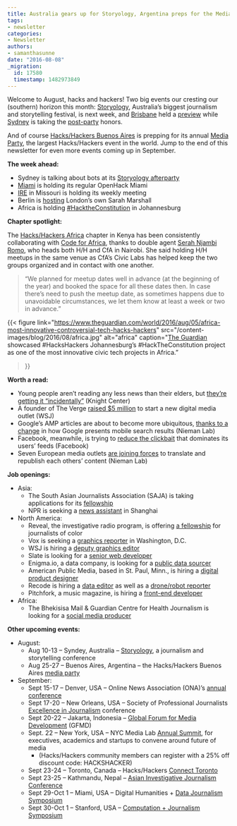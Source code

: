 ```yaml
---
title: Australia gears up for Storyology, Argentina preps for the Media Party
tags:
- newsletter
categories:
- Newsletter
authors:
- samanthasunne
date: "2016-08-08"
_migration:
  id: 17580
  timestamp: 1482973849
---
```


Welcome to August, hacks and hackers! Two big events our cresting our (southern) horizon this month: [Storyology][1], Australia&#8217;s biggest journalism and storytelling festival, is next week, and [Brisbane][2] held a [preview][3] while [Sydney][4] is taking the [post-party][5] honors.

And of course [Hacks/Hackers Buenos Aires][6] is prepping for its annual [Media Party][7], the largest Hacks/Hackers event in the world. Jump to the end of this newsletter for even more events coming up in September.

**The week ahead:**

  * Sydney is talking about bots at its [Storyology afterparty][5]
  * [Miami][8] is holding its regular OpenHack Miami
  * [IRE][9] in Missouri is holding its weekly meeting
  * Berlin is [hosting][10] London&#8217;s own Sarah Marshall
  * Africa is holding [#HacktheConstitution][11] in Johannesburg

**Chapter spotlight:**

The [Hacks/Hackers Africa][12] chapter in Kenya has been consistently collaborating with [Code for Africa][13], thanks to double agent [Serah Njambi Romo][14], who heads both H/H and CfA in Nairobi. She said holding H/H meetups in the same venue as CfA&#8217;s Civic Labs has helped keep the two groups organized and in contact with one another.

> &#8220;We planned for meetup dates well in advance (at the beginning of the year) and booked the space for all these dates then. In case there&#8217;s need to push the meetup date, as sometimes happens due to unavoidable circumstances, we let them know at least a week or two in advance.&#8221;

{{< figure link="https://www.theguardian.com/world/2016/aug/05/africa-most-innovative-controversial-tech-hacks-hackers" src="/content-images/blog/2016/08/africa.jpg" alt="africa" caption="[The Guardian][15] showcased #‎HacksHackers‬ Johannesburg&#8217;s ‪#‎HackTheConstitution‬ project as one of the most innovative civic tech projects in Africa.&#8221;

>}}

**Worth a read:**

  * Young people aren&#8217;t reading any less news than their elders, but [they&#8217;re getting it &#8220;incidentally&#8221;][16] (Knight Center)
  * A founder of The Verge [raised $5 million][17] to start a new digital media outlet (WSJ)
  * Google&#8217;s AMP articles are about to become more ubiquitous, [thanks to a change][18] in how Google presents mobile search results (Nieman Lab)
  * Facebook, meanwhile, is trying to [reduce the clickbait][19] that dominates its users&#8217; feeds (Facebook)
  * Seven European media outlets [are joining forces][20] to translate and republish each others&#8217; content (Nieman Lab)

**Job openings:**

  * Asia: 
      * The South Asian Journalists Association (SAJA) is taking applications for its [fellowship][21]
      * NPR is seeking a [news assistant][22] in Shanghai
  * North America: 
      * Reveal, the investigative radio program, is offering [a fellowship][23] for journalists of color
      * Vox is seeking a [graphics reporter][24] in Washington, D.C.
      * WSJ is hiring a [deputy graphics editor][25]
      * Slate is looking for a [senior web developer][26]
      * Enigma.io, a data company, is looking for a [public data sourcer][27]
      * American Public Media, based in St. Paul, Minn., is hiring a [digital product designer][28]
      * Recode is hiring a [data editor][29] as well as a [drone/robot reporter][30]
      * Pitchfork, a music magazine, is hiring a [front-end developer][31]
  * Africa: 
      * The Bhekisisa Mail & Guardian Centre for Health Journalism is looking for a [social media producer][32]

**Other upcoming events:**

  * August: 
      * Aug 10-13 &#8211; Syndey, Australia &#8211; [Storyology][1], a journalism and storytelling conference
      * Aug 25-27 &#8211; Buenos Aires, Argentina &#8211; the Hacks/Hackers Buenos Aires [media party][33]
  * September: 
      * Sept 15-17 &#8211; Denver, USA &#8211; Online News Association (ONA)&#8217;s [annual conference][34]
      * Sept 17-20 &#8211; New Orleans, USA &#8211; Society of Professional Journalists [Excellence in Journalism][35] conference
      * Sept 20-22 &#8211; Jakarta, Indonesia &#8211; [Global Forum for Media Development][36] (GFMD)
      * Sept. 22 &#8211; New York, USA &#8211; NYC Media Lab [Annual Summit][37], for executives, academics and startups to convene around future of media 
          * (Hacks/Hackers community members can register with a 25% off discount code: HACKSHACKER)
      * Sept 23-24 &#8211; Toronto, Canada &#8211; Hacks/Hackers [Connect Toronto][38]
      * Sept 23-25 &#8211; Kathmandu, Nepal &#8211; [Asian Investigative Journalism Conference][39]
      * Sept 29-Oct 1 &#8211; Miami, USA &#8211; Digital Humanities + [Data Journalism Symposium][40]
      * Sept 30-Oct 1 &#8211; Stanford, USA &#8211; [Computation + Journalism Symposium][41]

 [1]: http://www.walkleys.com/storyology16/
 [2]: http://www.meetup.com/Hacks-Hackers-Brisbane/
 [3]: http://www.meetup.com/Hacks-Hackers-Brisbane/events/232248345/
 [4]: http://www.meetup.com/Hacks-Hackers-Sydney/
 [5]: http://www.meetup.com/Hacks-Hackers-Sydney/events/232854777/
 [6]: http://www.meetup.com/HacksHackersBA/
 [7]: http://mediaparty.info/
 [8]: http://www.meetup.com/Hacks-Hackers-Miami/
 [9]: http://www.meetup.com/hackshackersIRE/
 [10]: http://www.meetup.com/Hacks-Hackers-Berlin/events/233190431/
 [11]: http://www.meetup.com/HacksHackersAfrica/events/233114871/
 [12]: https://twitter.com/HHAfrica
 [13]: https://twitter.com/Code4Africa
 [14]: https://twitter.com/CallMeAlien
 [15]: https://www.theguardian.com/world/2016/aug/05/africa-most-innovative-controversial-tech-hacks-hackers
 [16]: https://knightcenter.utexas.edu/blog/00-17344-%E2%80%9Cincidental-news%E2%80%9D-new-way-young-people-consume-information
 [17]: http://www.wsj.com/articles/joshua-topolsky-former-verge-editor-raises-funding-for-digital-media-venture-1470045600
 [18]: http://www.niemanlab.org/2016/08/google-amp-is-about-to-become-a-much-bigger-deal-showing-up-in-everybodys-mobile-search-results/
 [19]: http://newsroom.fb.com/news/2016/08/news-feed-fyi-further-reducing-clickbait-in-feed/?utm_source=API+Need+to+Know+newsletter&utm_campaign=058200e1a5-Need_to_Know_August_5_20168_5_2016&utm_medium=email&utm_term=0_e3bf78af04-058200e1a5-38065925
 [20]: http://www.niemanlab.org/2016/08/european-publishers-are-teaming-together-to-translate-the-news-to-reach-broader-audiences/
 [21]: http://ijnet.org/en/opportunities/saja-reporting-fellowship-accepting-entries-south-asia
 [22]: http://careerservices.nyujournalism.org/job/2016-08-02/news-assistant-for-npr-in-shanghai/%27
 [23]: https://www.revealnews.org/job-opportunities/reveal-investigative-fellowship/
 [24]: https://boards.greenhouse.io/voxmedia/jobs/240772?gh_jid=240772#.V6OiR5MrJsN
 [25]: http://dowjones.jobs/new-york-ny/deputy-graphics-director/C8B4E708804A432584F52EA5CA6DECE6/job/
 [26]: http://www.slate.com/articles/news_and_politics/slate_fare/2008/04/a_job_for_you_at_slate.html#accordion-sr-web-developer
 [27]: http://enigma.io/position-detail/?id=251448
 [28]: https://americanpublicmedia.applicantpro.com/jobs/405565.html?designernews
 [29]: https://boards.greenhouse.io/voxmedia/jobs/255520?gh_jid=255520#.V6OsZJMrJsN
 [30]: http://talkingbiznews.com/biz-news-help-wanted/recode-seeks-drones-robots-reporter/
 [31]: https://gist.github.com/mattdennewitz/eccc251e3868055ae48e66073af93dc2
 [32]: http://www.journalism.co.za/blog/bhekisisa-mail-guardian-centre-health-journalism-dynamic-social-media-content-producer/
 [33]: http://www.mediaparty.info/2016/
 [34]: http://ona16.journalists.org/
 [35]: http://excellenceinjournalism.org/
 [36]: http://gfmd.info/en/site/news/882/Get-ready-for-the-2016-Jakarta-World-Forum-for-Media-Development.htm
 [37]: http://summit.nycmedialab.org/
 [38]: http://connect.hackshackers.com/events/toronto
 [39]: http://2016.uncoveringasia.org/
 [40]: http://dhdjmiami.com/
 [41]: http://journalism.stanford.edu/cj2016/